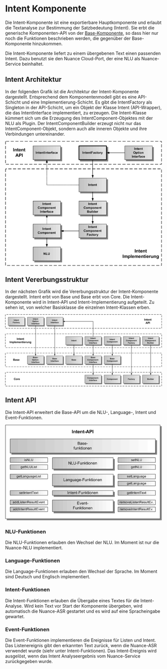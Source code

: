 # Intent Komponente

Die Intent-Komponente ist eine exportierbare Hauptkomponente und erlaubt die Textanalyse zur Bestimmung der Satzbedeutung (Intent). Sie erbt die generische Komponenten-API von der [Base-Komponente](./../base/Base.md), so dass hier nur noch die Funktionen beschrieben werden, die gegenüber der Base-Komponente hinzukommen.

Die Intent-Komponente liefert zu einem übergebenen Text einen passenden Intent. Dazu benutzt sie den Nuance Cloud-Port, der eine NLU als Nuance-Service beinhaltet. 


## Intent Architektur

In der folgenden Grafik ist die Architektur der Intent-Komponente dargestellt. Entsprechend dem Komponentenmodell gibt es eine API-Schicht und eine Implementierung-Schicht. Es gibt die IntentFactory als Singleton in der API-Schicht, um ein Objekt der Klasse Intent (API-Wrapper), die das IntentInterface implementiert, zu erzeugen. Die Intent-Klasse kümmert sich um die Erzeugung des IntentComponent-Objektes mit der NLU als Plugin. Der IntentComponentBuilder erzeugt nicht nur das IntentComponent-Objekt, sondern auch alle inneren Objekte und ihre Verbindungen untereinander.

![Intent Architektur](./Intent-1.gif)


## Intent Vererbungsstruktur

In der nächsten Grafik wird die Vererbungsstruktur der Intent-Komponente dargestellt. Intent erbt von Base und Base erbt von Core. Die Intent-Komponente wird in Intent-API und Intent-Implementierung aufgeteilt. Zu sehen ist, von welcher Basisklasse die einzelnen Intent-Klassen erben.

![Intent Vererbungsstruktur](./Intent-2.gif)


## Intent API

Die Intent-API erweitert die Base-API um die NLU-, Language-, Intent und Event-Funktionen.


![Intent API](./Intent-3.gif)


### NLU-Funktionen

Die NLU-Funktionen erlauben den Wechsel der NLU. Im Moment ist nur die Nuance-NLU implementiert.


### Language-Funktionen

Die Language-Funktionen erlauben den Wechsel der Sprache. Im Moment sind Deutsch und Englisch implementiert.


### Intent-Funktionen

Die Intent-Funktionen erlauben die Übergabe eines Textes für die Intent-Analyse. Wird kein Text vor Start der Komponente übergeben, wird automatisch die Nuance-ASR gestartet und es wird auf eine Spracheingabe gewartet. 


### Event-Funktionen

Die Event-Funktionen implementieren die Ereignisse für Listen und Intent. Das Listenereignis gibt den erkannten Text zurück, wenn die Nuance-ASR verwendet wurde (siehr unter Intent-Funktionen). Das Intent-Ereignis wird ausgelöst, wenn das Intent Analyseergebnis vom Nuance-Service zurückgegeben wurde. 